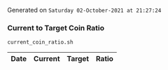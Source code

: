 Generated on `Saturday 02-October-2021 at 21:27:24`

### Current to Target Coin Ratio
`current_coin_ratio.sh`

Date|Current|Target|Ratio
---|---|---|---
